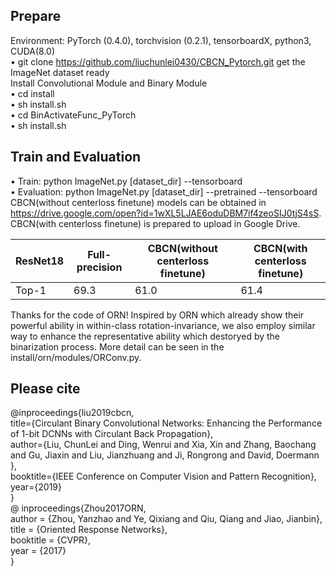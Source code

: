## Prepare
Environment: PyTorch (0.4.0), torchvision (0.2.1), tensorboardX, python3, CUDA(8.0)   
•	git clone https://github.com/liuchunlei0430/CBCN_Pytorch.git
get the ImageNet dataset ready    
Install Convolutional Module and Binary Module    
•	cd install    
•	sh install.sh     
•	cd BinActivateFunc_PyTorch    
•	sh install.sh   

## Train and Evaluation
•	Train: python ImageNet.py [dataset_dir] --tensorboard   
•	Evaluation: python ImageNet.py [dataset_dir] --pretrained --tensorboard   
CBCN(without centerloss finetune) models can be obtained in https://drive.google.com/open?id=1wXL5LJAE6oduDBM7if4zeoSIJ0tjS4sS.   
CBCN(with centerloss finetune) is prepared to upload in Google Drive.   

| ResNet18 | Full-precision | CBCN(without centerloss finetune) | CBCN(with centerloss finetune) |
| ------ | ------ | ------ | ------ |
| Top-1 | 69.3 | 61.0 | 61.4 |

Thanks for the code of ORN! Inspired by ORN which already show their powerful ability in within-class rotation-invariance, we also employ similar way to enhance the representative ability which destoryed by the binarization process. More detail can be seen in the install/orn/modules/ORConv.py.    

## Please cite    
@inproceedings{liu2019cbcn,   
  title={Circulant Binary Convolutional Networks: Enhancing the Performance of 1-bit
DCNNs with Circulant Back Propagation},   
  author={Liu, ChunLei and Ding, Wenrui and Xia, Xin and Zhang, Baochang and Gu, Jiaxin  and Liu, Jianzhuang and Ji, Rongrong and David, Doermann },    
  booktitle={IEEE Conference on Computer Vision and Pattern Recognition},   
  year={2019}   
}   
@ inproceedings{Zhou2017ORN,    
    author = {Zhou, Yanzhao and Ye, Qixiang and Qiu, Qiang and Jiao, Jianbin},    
    title = {Oriented Response Networks},   
    booktitle = {CVPR},   
    year = {2017}   
}

